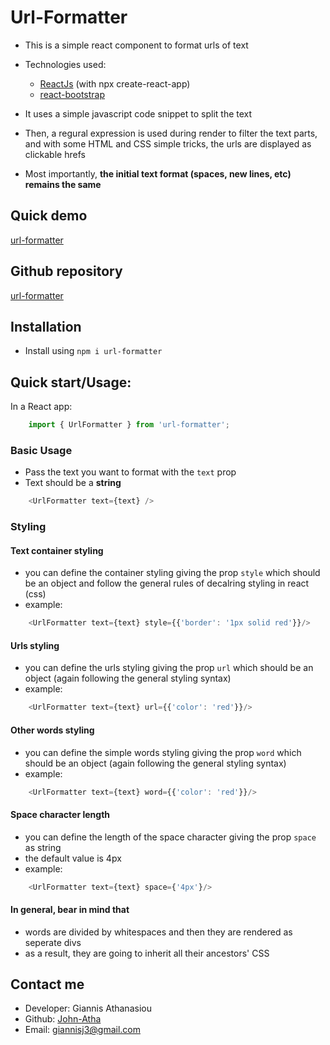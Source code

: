 # Url-Formatter

* This is a simple react component to format urls of text
* Technologies used:
    * [ReactJs](https://reactjs.org) (with npx create-react-app)
    * [react-bootstrap](https://react-bootstrap.github.io)

* It uses a simple javascript code snippet to split the text
* Then, a regural expression is used during render to filter the text parts, and with some HTML and CSS simple tricks, the urls are displayed as clickable hrefs
* Most importantly, <b>the initial text format (spaces, new lines, etc) remains the same</b>

## Quick demo 

[url-formatter](https://john-atha.github.io/url-formatter-demo)

## Github repository

[url-formatter](https://github.com/John-Atha/url-formatter)

## Installation

* Install using `npm i url-formatter`

## Quick start/Usage:

In a React app:
```javascript
    import { UrlFormatter } from 'url-formatter';
```
### Basic Usage
* Pass the text you want to format with the `text` prop
* Text should be a <b>string</b>
```javascript
    <UrlFormatter text={text} />
```
### Styling
#### Text container styling
* you can define the container styling giving the prop `style` which should be an object and follow the general rules of decalring styling in react (css)
* example:
```javascript
    <UrlFormatter text={text} style={{'border': '1px solid red'}}/>
```
#### Urls styling
* you can define the urls styling giving the prop `url` which should be an object (again following the general styling syntax)
* example:
```javascript
    <UrlFormatter text={text} url={{'color': 'red'}}/>
```
#### Other words styling
* you can define the simple words styling giving the prop `word` which should be an object (again following the general styling syntax)
* example:
```javascript
    <UrlFormatter text={text} word={{'color': 'red'}}/>
```
#### Space character length
* you can define the length of the space character giving the prop `space` as string
* the default value is 4px
* example:
```javascript
    <UrlFormatter text={text} space={'4px'}/>
```
#### In general, bear in mind that
* words are divided by whitespaces and then they are rendered as seperate divs
* as a result, they are going to inherit all their ancestors' CSS

## Contact me
* Developer: Giannis Athanasiou
* Github: [John-Atha](https://www.github.com/John-Atha)
* Email: giannisj3@gmail.com